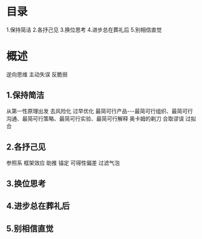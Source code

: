 # 目录
1.保持简洁
2.各抒己见
3.换位思考
4.进步总在葬礼后
5.别相信直觉

# 概述
逆向思维
主动失误
反脆弱

## 1.保持简洁
从第一性原理出发
去风险化
过早优化
最简可行产品---最简可行组织、最简可行沟通、最简可行策略、最简可行实验、最简可行解释
奥卡姆的剃刀
合取谬误
过拟合

## 2.各抒己见
参照系
框架效应
助推
锚定
可得性偏差
过滤气泡

## 3.换位思考
## 4.进步总在葬礼后
## 5.别相信直觉

